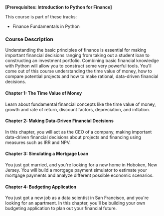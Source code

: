 **[Prerequisites: Introduction to Python for Finance]**

This course is part of these tracks:

* Finance Fundamentals in Python

### Course Description

Understanding the basic principles of finance is essential for making important financial decisions ranging from taking out a student loan to constructing an investment portfolio. Combining basic financial knowledge with Python will allow you to construct some very powerful tools. You'll come out of this course understanding the time value of money, how to compare potential projects and how to make rational, data-driven financial decisions.

#### Chapter 1: The Time Value of Money

Learn about fundamental financial concepts like the time value of money, growth and rate of return, discount factors, depreciation, and inflation.

#### Chapter 2: Making Data-Driven Financial Decisions

In this chapter, you will act as the CEO of a company, making important data-driven financial decisions about projects and financing using measures such as IRR and NPV.

#### Chapter 3: Simulating a Mortgage Loan

You just got married, and you're looking for a new home in Hoboken, New Jersey. You will build a mortgage payment simulator to estimate your mortgage payments and analyze different possible economic scenarios.

#### Chapter 4: Budgeting Application

You just got a new job as a data scientist in San Francisco, and you're looking for an apartment. In this chapter, you'll be building your own budgeting application to plan out your financial future.
